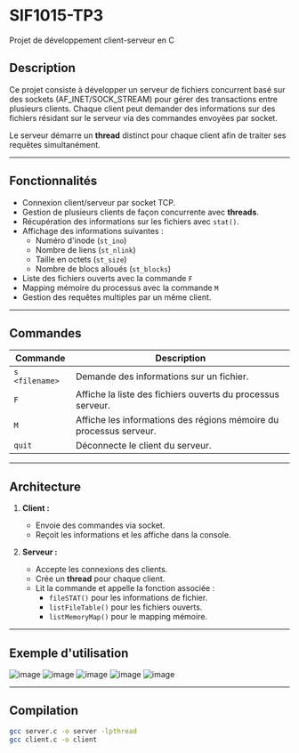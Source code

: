 # SIF1015-TP3
Projet de développement client-serveur en C

## Description
Ce projet consiste à développer un serveur de fichiers concurrent basé sur des sockets (AF_INET/SOCK_STREAM) pour gérer des transactions entre plusieurs clients. Chaque client peut demander des informations sur des fichiers résidant sur le serveur via des commandes envoyées par socket.

Le serveur démarre un **thread** distinct pour chaque client afin de traiter ses requêtes simultanément.

---

## Fonctionnalités
- Connexion client/serveur par socket TCP.
- Gestion de plusieurs clients de façon concurrente avec **threads**.
- Récupération des informations sur les fichiers avec `stat()`.
- Affichage des informations suivantes :
  - Numéro d'inode (`st_ino`)
  - Nombre de liens (`st_nlink`)
  - Taille en octets (`st_size`)
  - Nombre de blocs alloués (`st_blocks`)
- Liste des fichiers ouverts avec la commande `F`
- Mapping mémoire du processus avec la commande `M`
- Gestion des requêtes multiples par un même client.

---

## Commandes

| Commande       | Description                          |
|---------------|-------------------------------------|
| `s <filename>` | Demande des informations sur un fichier. |
| `F`           | Affiche la liste des fichiers ouverts du processus serveur. |
| `M`           | Affiche les informations des régions mémoire du processus serveur. |
| `quit`        | Déconnecte le client du serveur. |

---

## Architecture
1. **Client :**  
   - Envoie des commandes via socket.  
   - Reçoit les informations et les affiche dans la console.  
   
2. **Serveur :**  
   - Accepte les connexions des clients.
   - Crée un **thread** pour chaque client.
   - Lit la commande et appelle la fonction associée :
     - `fileSTAT()` pour les informations de fichier.
     - `listFileTable()` pour les fichiers ouverts.
     - `listMemoryMap()` pour le mapping mémoire.

---
## Exemple d'utilisation

![image](https://github.com/user-attachments/assets/83be1cbd-5c10-485b-8e53-0307552b5fcc)
![image](https://github.com/user-attachments/assets/f2a2c077-446b-483a-96a0-5556d0b78fda)
![image](https://github.com/user-attachments/assets/7f426f1c-037b-4e26-9a6c-135de2bcf357)
![image](https://github.com/user-attachments/assets/d1dc86c7-87f0-4236-8b23-34754975a1f3)
![image](https://github.com/user-attachments/assets/3766887c-3100-480d-a20f-caf42aefa9cb)

---

## Compilation
```bash
gcc server.c -o server -lpthread
gcc client.c -o client

